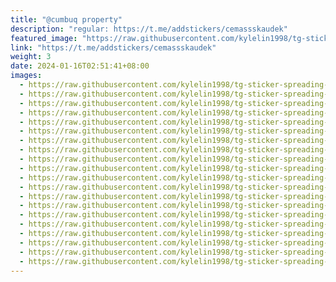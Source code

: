 ```yaml
---
title: "@cumbuq property"
description: "regular: https://t.me/addstickers/cemassskaudek"
featured_image: "https://raw.githubusercontent.com/kylelin1998/tg-sticker-spreading-worldwide-images/main/img/fb1dc5f5-f1da-401a-ba6d-2d3dd9ae5ed7.jpg"
link: "https://t.me/addstickers/cemassskaudek"
weight: 3
date: 2024-01-16T02:51:41+08:00
images:
  - https://raw.githubusercontent.com/kylelin1998/tg-sticker-spreading-worldwide-images/main/img/fb1dc5f5-f1da-401a-ba6d-2d3dd9ae5ed7.jpg
  - https://raw.githubusercontent.com/kylelin1998/tg-sticker-spreading-worldwide-images/main/img/6e21379e-0509-4381-861b-edd471cda472.jpg
  - https://raw.githubusercontent.com/kylelin1998/tg-sticker-spreading-worldwide-images/main/img/dc5d644e-0e8b-4fe0-a5c7-177c38050bd8.jpg
  - https://raw.githubusercontent.com/kylelin1998/tg-sticker-spreading-worldwide-images/main/img/2682e643-dcba-4a89-8893-f127ed013e9d.jpg
  - https://raw.githubusercontent.com/kylelin1998/tg-sticker-spreading-worldwide-images/main/img/9ecfd1d5-d506-40ed-8e4f-ad8690eea382.jpg
  - https://raw.githubusercontent.com/kylelin1998/tg-sticker-spreading-worldwide-images/main/img/087f5029-2943-409f-a72c-3e2880e30f46.jpg
  - https://raw.githubusercontent.com/kylelin1998/tg-sticker-spreading-worldwide-images/main/img/48b146d2-cd56-488b-b885-b64f23190a27.jpg
  - https://raw.githubusercontent.com/kylelin1998/tg-sticker-spreading-worldwide-images/main/img/b00d5c0f-602c-49c7-afa9-bcd3634c8358.jpg
  - https://raw.githubusercontent.com/kylelin1998/tg-sticker-spreading-worldwide-images/main/img/2959afc4-44f9-41e4-b7a2-e43c204809ad.jpg
  - https://raw.githubusercontent.com/kylelin1998/tg-sticker-spreading-worldwide-images/main/img/de0de493-5e6e-4c37-bc93-0ce8048ed271.jpg
  - https://raw.githubusercontent.com/kylelin1998/tg-sticker-spreading-worldwide-images/main/img/bce293e6-14ba-4b85-9d80-3a95379f45b8.jpg
  - https://raw.githubusercontent.com/kylelin1998/tg-sticker-spreading-worldwide-images/main/img/62c3b171-9a35-4850-bfd7-71671f0b4972.jpg
  - https://raw.githubusercontent.com/kylelin1998/tg-sticker-spreading-worldwide-images/main/img/fc48d44c-9313-4e55-a846-163c5ef0701c.jpg
  - https://raw.githubusercontent.com/kylelin1998/tg-sticker-spreading-worldwide-images/main/img/45024737-6cec-4b05-bee5-75f8f1d81c83.jpg
  - https://raw.githubusercontent.com/kylelin1998/tg-sticker-spreading-worldwide-images/main/img/c568bf39-1c0f-4f63-93f0-92c77bf2955f.jpg
  - https://raw.githubusercontent.com/kylelin1998/tg-sticker-spreading-worldwide-images/main/img/9d9fcbf3-8af2-4dc2-b3e7-c3f232100b1c.jpg
  - https://raw.githubusercontent.com/kylelin1998/tg-sticker-spreading-worldwide-images/main/img/505d82c5-af17-4b7b-a410-ce39d3a17d36.jpg
  - https://raw.githubusercontent.com/kylelin1998/tg-sticker-spreading-worldwide-images/main/img/09d7ec13-735b-4eec-965e-2038ab342f7a.jpg
  - https://raw.githubusercontent.com/kylelin1998/tg-sticker-spreading-worldwide-images/main/img/c26c2620-35d5-43e0-85ca-d305e2a16a21.jpg
  - https://raw.githubusercontent.com/kylelin1998/tg-sticker-spreading-worldwide-images/main/img/88d7bf04-7cd3-4c7f-b79a-ff7e9a2e8f58.jpg
---
```

